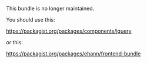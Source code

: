 This bundle is no longer maintained.

You should use this:

https://packagist.org/packages/components/jquery

or this:

https://packagist.org/packages/ehann/frontend-bundle

